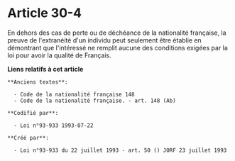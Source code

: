 # Article 30-4

En dehors des cas de perte ou de déchéance de la nationalité française, la preuve de l'extranéité d'un individu peut
seulement être établie en démontrant que l'intéressé ne remplit aucune des conditions exigées par la loi pour avoir la
qualité de Français.

**Liens relatifs à cet article**

	**Anciens textes**:

	  - Code de la nationalité française 148
	  - Code de la nationalité française. - art. 148 (Ab)

	**Codifié par**:

	  - Loi n°93-933 1993-07-22

	**Créé par**:

	  - Loi n°93-933 du 22 juillet 1993 - art. 50 () JORF 23 juillet 1993
